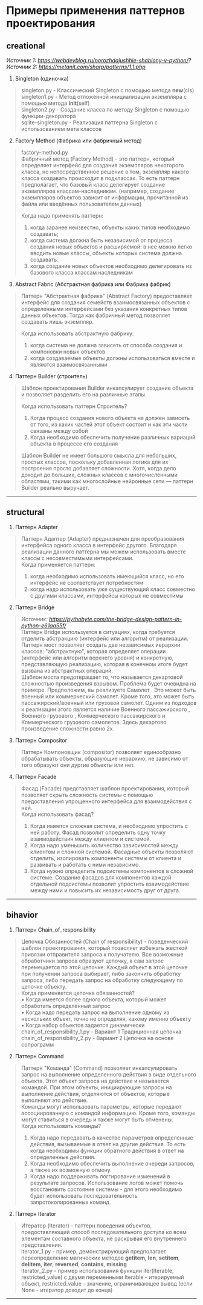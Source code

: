 # Примеры применения паттернов проектирования

## creational

*Источник 1: https://webdevblog.ru/porozhdajushhie-shablony-v-python/?*
*Источник 2: https://metanit.com/sharp/patterns/1.1.php*

1) Singleton (одиночка)
> singleton.py - Классический Singleton с помощью метода __new__(cls)  
> singleton1.py - Метод отложенной инициализации экземпляра с помощью метода __init__(self)  
> singleton2.py - Создание класса по методу Singleton с помощью функции-декоратора  
> sqlite-singleton.py - Реализация паттерна Singleton с использованием мета классов  

2) Factory Method (Фабрика или фабричный метод)
> factory-method.py  
> Фабричный метод (Factory Method) - это паттерн, который определяет интерфейс для создания экземпляров некоторого класса, но непосредственное решение о том, экземпляр какого класса создавать происходит в подклассах. То есть паттерн предполагает, что базовый класс делегирует создание экземпляров классам-наследникам. (например, создание экземпляров объектов зависит от информации, прочитанной из файла или введённых пользователем данных)   
> 
> Когда надо применять паттерн:  
> 
> 1) когда заранее неизвестно, объекты каких типов необходимо создавать;
> 2) когда система должна быть независимой от процесса создания новых объектов и расширяемой: 
> в нее можно легко вводить новые классы, объекты которых система должна создавать.
> 3) когда создание новых объектов необходимо делегировать из базового класса классам наследникам

3) Abstract Fabric (Абстрактная фабрика или Фабрика фабрик)
> Паттерн "Абстрактная фабрика" (Abstract Factory) предоставляет интерфейс для создания семейств взаимосвязанных объектов с определенными интерфейсами без указания конкретных типов данных объектов. Тогда как фабричный метод позволяет создавать лишь экземпляр.  
>
>    Когда использовать абстрактную фабрику:  
>
>    1) когда система не должна зависеть от способа создания и компоновки новых объектов  
>    2) когда создаваемые объекты должны использоваться вместе и являются взаимосвязанными  

4) Паттерн Builder (строитель)
> Шаблон проектирования Builder инкапсулирует создание объекта и позволяет разделить его на различные этапы.  
> 
> Когда использовать паттерн Строитель?  
> 
> 1) Когда процесс создания нового объекта не должен зависеть от того, из каких частей этот объект состоит и как эти части связаны между собой  
> 2) Когда необходимо обеспечить получение различных вариаций объекта в процессе его создания  
> 
> Шаблон Builder не имеет большого смысла для небольших, простых классов, поскольку добавленная логика для их построения просто добавляет сложности.
> Хотя, когда дело доходит до больших, сложных классов с многочисленными областями, такими как многослойные нейронные сети — паттерн Builder реально выручает.

---

## structural
1) Паттерн Adapter
> Паттерн Адаптер (Adapter) предназначен для преобразования интерфейса одного класса в интерфейс другого. Благодаря реализации данного паттерна мы можем использовать вместе классы с несовместимыми интерфейсами.  
> Когда применяется паттерн:  
> 1) когда необходимо использовать имеющийся класс, но его интерфейс не соответствует потребностям  
> 2) когда надо использовать уже существующий класс совместно с другими классами, интерфейсы которых не совместимы

2) Паттерн Bridge
> *Источник: https://pythobyte.com/the-bridge-design-pattern-in-python-e61aa55f/*  
> Паттерн Bridge используется в ситуациях, когда требуется отделить абстракцию (интерфейс или алгоритм) от реализации. Паттерн мост позволяет создать две независимых иерархии классов: "абстрактную", которая определяет операции (интерфейс или алгоритм верхнего уровня) и конкретную, представляющую реализацию, которая в конечном итоге будет вызвана из абстрактных операций.  
> Шаблон моста предотвращает то, что называется декартовой сложностью произведения взрывом. Проблема будет очевидна на примере. Предположим, вы реализуете Самолет . Это может быть военный или коммерческий самолет. Кроме того, это может быть пассажирский/военный или грузовой самолет. Одним из подходов к реализации этого является наличие Военного пассажирского , Военного грузового , Коммерческого пассажирского и Коммерческого грузового самолетов. Здесь декартово произведение сложности равно 2x.  

3) Паттерн Compositor
> Паттерн Компоновщик (compositor) позволяет единообразно обрабатывать объекты, образующие иерархию, не зависимо от того образуют они дургие объекты или нет.

4) Паттерн Facade
> Фасад (Facade) представляет шаблон проектирования, который позволяет скрыть сложность системы с помощью предоставления упрощенного интерфейса для взаимодействия с ней.  
> Когда использовать фасад?  
> 1) Когда имеется сложная система, и необходимо упростить с ней работу. Фасад позволит определить одну точку взаимодействия между клиентом и системой.   
> 2) Когда надо уменьшить количество зависимостей между клиентом и сложной системой. Фасадные объекты позволяют отделить, изолировать компоненты системы от клиента и развивать и работать с ними независимо.  
> 3) Когда нужно определить подсистемы компонентов в сложной системе. Создание фасадов для компонентов каждой отдельной подсистемы позволит упростить взаимодействие между ними и повысить их независимость друг от друга.  

---

## bihavior
1) Паттерн Chain_of_responsibility
> Цепочка Обязанностей (Chain of responsibility) - поведенческий шаблон проектирования, который позволяет избежать жесткой привязки отправителя запроса к получателю. Все возможные обработчики запроса образуют цепочку, а сам запрос перемещается по этой цепочке. Каждый объект в этой цепочке при получении запроса выбирает, либо закончить обработку запроса, либо передать запрос на обработку следующему по цепочке объекту.  
    Когда применяется цепочка обязанностей?  
    •	Когда имеется более одного объекта, который может обработать определенный запрос  
    •	Когда надо передать запрос на выполнение одному из нескольких объект, точно не определяя, какому именно объекту  
    •	Когда набор объектов задается динамически  
> chain_of_responsibility_1.py - Вариант 1 Традиционная цепочка  
> chain_of_responsibility_2.py - Вариант 2 Цепочка на основе сопрограмм  

2) Паттерн Command
> Паттерн "Команда" (Command) позволяет инкапсулировать запрос на выполнение определенного действия в виде отдельного объекта. Этот объект запроса на действие и называется командой. При этом объекты, инициирующие запросы на выполнение действия, отделяются от объектов, которые выполняют это действие.  
> Команды могут использовать параметры, которые передают ассоциированную с командой информацию. Кроме того, команды могут ставиться в очередь и также могут быть отменены.  
> Когда использовать команды?  
> 1) Когда надо передавать в качестве параметров определенные действия, вызываемые в ответ на другие действия. То есть когда необходимы функции обратного действия в ответ на определенные действия.  
> 2) Когда необходимо обеспечить выполнение очереди запросов, а также их возможную отмену.  
> 3) Когда надо поддерживать логгирование изменений в результате запросов. Использование логов может помочь восстановить состояние системы - для этого необходимо будет использовать последовательность запротоколированных команд.

2) Паттерн Iterator
> Итератор (Iterator) - паттерн поведения объектов, предоставляющий способ последовательного доступа ко всем элементам составного объекта, не раскрывая его внутреннего представления.  
> iterator_1.py - пример, демонстрирующий предполагает переопределение магических методов __getitem__, __len__, __setitem__, __delitem__,	__iter__, __reversed__, __contains__, __missing__  
> iterator_2.py - пример использования функции iter(Iterable, restricted_value) с двумя переменными Iterable - итерируемый объект, restricted_value - значение, ограничивающее вывод (если None - итератор доходит до конца)  
---

